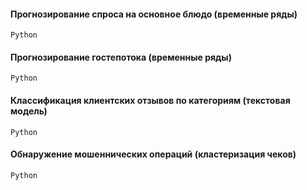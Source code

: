 

#### Прогнозирование спроса на основное блюдо (временные ряды)
`Python` 

#### Прогнозирование гостепотока (временные ряды) 
`Python` 

#### Классификация клиентских отзывов по категориям (текстовая модель)
`Python` 

#### Обнаружение мошеннических операций (кластеризация чеков)
`Python` 

